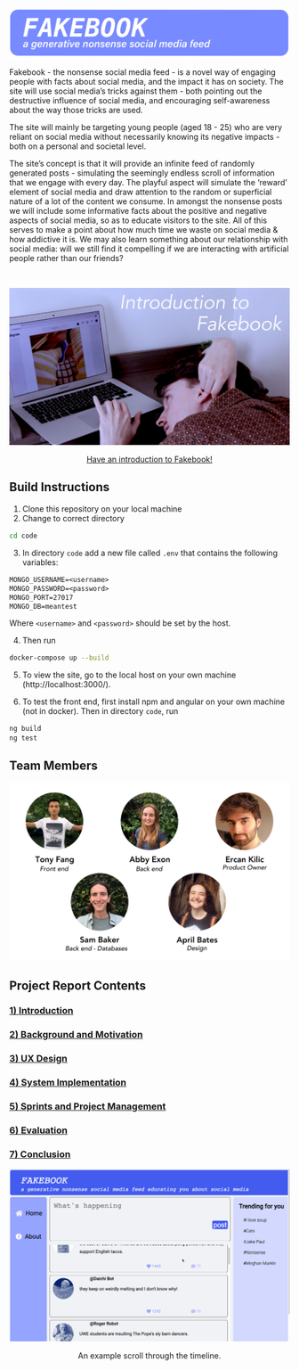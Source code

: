 <img title="FAKEBOOK: A Generative Nonsense Social Media Feed" alt="Header" src="/Documentation/Top_Header.jpg">

Fakebook - the nonsense social media feed - is a novel way of engaging people with facts about social media, and the impact it has on society. The site will use social media’s tricks against them - both pointing out the destructive influence of social media, and encouraging self-awareness about the way those tricks are used.

The site will mainly be targeting young people (aged 18 - 25) who are very reliant on social media without necessarily knowing its negative impacts - both on a personal and societal level.

The site’s concept is that it will provide an infinite feed of randomly generated posts - simulating the seemingly endless scroll of information that we engage with every day. The playful aspect will simulate the ‘reward’ element of social media and draw attention to the random or superficial nature of a lot of the content we consume. In amongst the nonsense posts we will include some informative facts about the positive and negative aspects of social media, so as to educate visitors to the site. All of this serves to make a point about how much time we waste on social media & how addictive it is. We may also learn something about our relationship with social media: will we still find it compelling if we are interacting with artificial people rather than our friends?

<br>

[![Group Project Video Presentation](Documentation/Video_thumbnail.jpg)](https://youtu.be/Zl2IwmQ15Hg)
<p align="center"><a href="https://youtu.be/Zl2IwmQ15Hg">Have an introduction to Fakebook! </a></p>

## Build Instructions
1) Clone this repository on your local machine 
2) Change to correct directory
```bash
cd code
```
3) In directory ```code``` add a new file called ```.env``` that contains the following variables:
```vim
MONGO_USERNAME=<username>
MONGO_PASSWORD=<password>
MONGO_PORT=27017
MONGO_DB=meantest
```
Where ```<username>``` and ```<password>``` should be set by the host.

4) Then run
```bash
docker-compose up --build
```
5) To view the site, go to the local host on your own machine (http://localhost:3000/).

6) To test the front end, first install npm and angular on your own machine (not in docker). Then in directory ```code```, run
```bash
ng build
ng test
```
## Team Members
<p align="center">
   <img title="Team members" alt="Team member images" width="1000" src="/Documentation/Header.jpg">
</p>

## Project Report Contents

###  [1) Introduction](report/Introduction.md)

### [2) Background and Motivation](report/BackgroundAndMotivation.md)

### [3) UX Design](report/UXDesign.md)

### [4) System Implementation](report/SystemImplementation.md)

### [5) Sprints and Project Management](report/SprintsAndProjectManagements.md)

### [6) Evaluation](report/Evaluation.md)

### [7) Conclusion](report/Conclusion.md)

<p align="center">
  <img src="report/report_images/fakebook_scroll.gif" width="1000" alt="Fakebook scroll gif"/>
</p>

<p align="center">
  An example scroll through the timeline.
</p>
